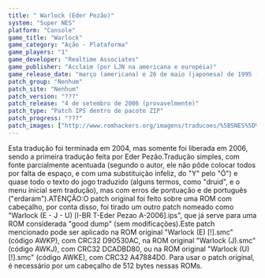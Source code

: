 ```yaml
---
title: " Warlock (Eder Pezão)"
system: "Super NES"
platform: "Console"
game_title: "Warlock"
game_category: "Ação - Plataforma"
game_players: "1"
game_developer: "Realtime Associates"
game_publisher: "Acclaim (por LJN na americana e européia)"
game_release_date: "março (americana) e 26 de maio (japonesa) de 1995 (européia)"
patch_group: "Nenhum"
patch_site: "Nenhum"
patch_version: "???"
patch_release: "4 de setembro de 2006 (provavelmente)"
patch_type: "Patch IPS dentro de pacote ZIP"
patch_progress: "???"
patch_images: ["http://www.romhackers.org/imagens/traducoes/%5BSNES%5D%20Warlock%20-%20Eder%20Pezao%20-%201.png","http://www.romhackers.org/imagens/traducoes/%5BSNES%5D%20Warlock%20-%20Eder%20Pezao%20-%202.png","http://www.romhackers.org/imagens/traducoes/%5BSNES%5D%20Warlock%20-%20Eder%20Pezao%20-%203.png"]
---
```

Esta tradução foi terminada em 2004, mas somente foi liberada em 2006, sendo a primeira tradução feita por Eder Pezão.Tradução simples, com fonte parcialmente acentuada (segundo o autor, ele não pôde colocar todos por falta de espaço, e com uma substituição infeliz, do "Y" pelo "Ó") e quase todo o texto do jogo traduzido (alguns termos, como "druid", e o menu inicial sem tradução), mas com erros de pontuação e de português ("erdaram").ATENÇÃO:O patch original foi feito sobre uma ROM com cabeçalho, por conta disso, foi tirado um outro patch nomeado como "Warlock (E - J - U) [I-BR T-Eder Pezao A-2006].ips", que já serve para uma ROM considerada "good dump" (sem modificações).Este patch mencionado pode ser aplicado na ROM original "Warlock (E) [!].smc" (código AWKP), com CRC32 D90530AC, na ROM original "Warlock (J).smc" (código AWKJ), com CRC32 DCADBD80, ou na ROM original "Warlock (U) [!].smc" (código AWKE), com CRC32 A47884D0. Para usar o patch original, é necessário por um cabeçalho de 512 bytes nessas ROMs.